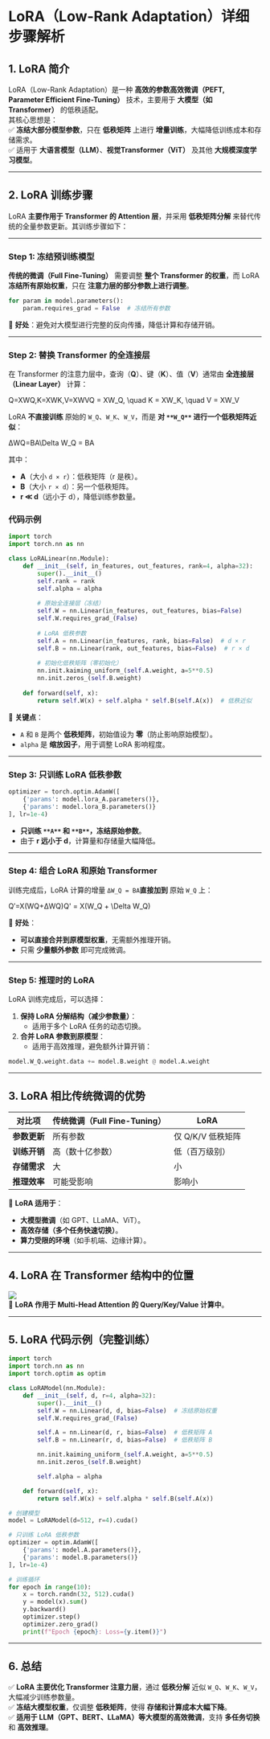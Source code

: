 # **LoRA（Low-Rank Adaptation）详细步骤解析**
## **1. LoRA 简介**
LoRA（Low-Rank Adaptation）是一种 **高效的参数高效微调（PEFT, Parameter Efficient Fine-Tuning）** 技术，主要用于 **大模型（如 Transformer）** 的低秩适配。  
其核心思想是：  
✅ **冻结大部分模型参数**，只在 **低秩矩阵** 上进行 **增量训练**，大幅降低训练成本和存储需求。  
✅ 适用于 **大语言模型（LLM）**、**视觉Transformer（ViT）** 及其他 **大规模深度学习模型**。

---

## **2. LoRA 训练步骤**
LoRA **主要作用于 Transformer 的 Attention 层**，并采用 **低秩矩阵分解** 来替代传统的全量参数更新。其训练步骤如下：

---

### **Step 1: 冻结预训练模型**
**传统的微调（Full Fine-Tuning）** 需要调整 **整个 Transformer 的权重**，而 LoRA **冻结所有原始权重**，只在 **注意力层的部分参数上进行调整**。

```python
for param in model.parameters():
    param.requires_grad = False  # 冻结所有参数
```

📌 **好处**：避免对大模型进行完整的反向传播，降低计算和存储开销。

---

### **Step 2: 替换 Transformer 的全连接层**
在 Transformer 的注意力层中，查询（**Q**）、键（**K**）、值（**V**）通常由 **全连接层（Linear Layer）** 计算：

Q=XWQ,K=XWK,V=XWVQ = XW_Q, \quad K = XW_K, \quad V = XW_V

LoRA **不直接训练** 原始的 `W_Q`、`W_K`、`W_V`，而是 **对 **`**W_Q**`** 进行一个低秩矩阵近似**：

ΔWQ=BA\Delta W_Q = BA

其中：

+ **A**（大小 `d × r`）：低秩矩阵（r 是秩）。
+ **B**（大小 `r × d`）：另一个低秩矩阵。
+ **r ≪ d**（远小于 d），降低训练参数量。

### **代码示例**
```python
import torch
import torch.nn as nn

class LoRALinear(nn.Module):
    def __init__(self, in_features, out_features, rank=4, alpha=32):
        super().__init__()
        self.rank = rank
        self.alpha = alpha
        
        # 原始全连接层（冻结）
        self.W = nn.Linear(in_features, out_features, bias=False)
        self.W.requires_grad_(False)
        
        # LoRA 低秩参数
        self.A = nn.Linear(in_features, rank, bias=False)  # d × r
        self.B = nn.Linear(rank, out_features, bias=False)  # r × d
        
        # 初始化低秩矩阵（零初始化）
        nn.init.kaiming_uniform_(self.A.weight, a=5**0.5)
        nn.init.zeros_(self.B.weight)
    
    def forward(self, x):
        return self.W(x) + self.alpha * self.B(self.A(x))  # 低秩近似
```

📌 **关键点**：

+ `A` 和 `B` 是两个 **低秩矩阵**，初始值设为 **零**（防止影响原始模型）。
+ `alpha` 是 **缩放因子**，用于调整 LoRA 影响程度。

---

### **Step 3: 只训练 LoRA 低秩参数**
```python
optimizer = torch.optim.AdamW([
    {'params': model.lora_A.parameters()},
    {'params': model.lora_B.parameters()}
], lr=1e-4)
```

+ **只训练 **`**A**`** 和 **`**B**`**，冻结原始参数**。
+ 由于 **r 远小于 d**，计算量和存储量大幅降低。

---

### **Step 4: 组合 LoRA 和原始 Transformer**
训练完成后，LoRA 计算的增量 `ΔW_Q = BA`**直接加到** 原始 `W_Q` 上：

Q′=X(WQ+ΔWQ)Q' = X(W_Q + \Delta W_Q)

📌 **好处**：

+ **可以直接合并到原模型权重**，无需额外推理开销。
+ 只需 **少量额外参数** 即可完成微调。

---

### **Step 5: 推理时的 LoRA**
LoRA 训练完成后，可以选择：

1. **保持 LoRA 分解结构（减少参数量）**：
    - 适用于多个 LoRA 任务的动态切换。
2. **合并 LoRA 参数到原模型**：
    - 适用于高效推理，避免额外计算开销：

```python
model.W_Q.weight.data += model.B.weight @ model.A.weight
```

---

## **3. LoRA 相比传统微调的优势**
| **对比项** | **传统微调（Full Fine-Tuning）** | **LoRA** |
| --- | --- | --- |
| **参数更新** | 所有参数 | 仅 Q/K/V 低秩矩阵 |
| **训练开销** | 高（数十亿参数） | 低（百万级别） |
| **存储需求** | 大 | 小 |
| **推理效率** | 可能受影响 | 影响小 |


📌 **LoRA 适用于**：

+ **大模型微调**（如 GPT、LLaMA、ViT）。
+ **高效存储（多个任务快速切换）**。
+ **算力受限的环境**（如手机端、边缘计算）。

---

## **4. LoRA 在 Transformer 结构中的位置**
![](https://raw.githubusercontent.com/microsoft/LoRA/main/images/lora_diagram.png)  
📌 **LoRA 作用于 Multi-Head Attention 的 Query/Key/Value 计算中**。

---

## **5. LoRA 代码示例（完整训练）**
```python
import torch
import torch.nn as nn
import torch.optim as optim

class LoRAModel(nn.Module):
    def __init__(self, d, r=4, alpha=32):
        super().__init__()
        self.W = nn.Linear(d, d, bias=False)  # 冻结原始权重
        self.W.requires_grad_(False)

        self.A = nn.Linear(d, r, bias=False)  # 低秩矩阵 A
        self.B = nn.Linear(r, d, bias=False)  # 低秩矩阵 B

        nn.init.kaiming_uniform_(self.A.weight, a=5**0.5)
        nn.init.zeros_(self.B.weight)

        self.alpha = alpha

    def forward(self, x):
        return self.W(x) + self.alpha * self.B(self.A(x))

# 创建模型
model = LoRAModel(d=512, r=4).cuda()

# 只训练 LoRA 低秩参数
optimizer = optim.AdamW([
    {'params': model.A.parameters()},
    {'params': model.B.parameters()}
], lr=1e-4)

# 训练循环
for epoch in range(10):
    x = torch.randn(32, 512).cuda()
    y = model(x).sum()
    y.backward()
    optimizer.step()
    optimizer.zero_grad()
    print(f"Epoch {epoch}: Loss={y.item()}")
```

---

## **6. 总结**
✅ **LoRA 主要优化 Transformer 注意力层**，通过 **低秩分解** 近似 `W_Q`、`W_K`、`W_V`，大幅减少训练参数量。  
✅ **冻结大模型权重**，仅调整 **低秩矩阵**，使得 **存储和计算成本大幅下降**。  
✅ **适用于 LLM（GPT、BERT、LLaMA）等大模型的高效微调**，支持 **多任务切换** 和 **高效推理**。



### 
